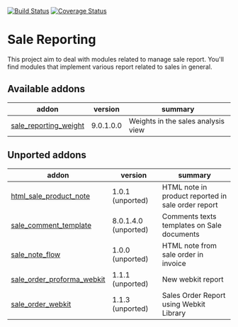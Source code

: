 [![Build Status](https://travis-ci.org/OCA/sale-reporting.svg?branch=9.0)](https://travis-ci.org/OCA/sale-reporting)
[![Coverage Status](https://coveralls.io/repos/OCA/sale-reporting/badge.png?branch=9.0)](https://coveralls.io/r/OCA/sale-reporting?branch=9.0)

Sale Reporting
==============

This project aim to deal with modules related to manage sale report.
You'll find modules that implement various report related to sales in general.

[//]: # (addons)

Available addons
----------------
addon | version | summary
--- | --- | ---
[sale_reporting_weight](sale_reporting_weight/) | 9.0.1.0.0 | Weights in the sales analysis view


Unported addons
---------------
addon | version | summary
--- | --- | ---
[html_sale_product_note](html_sale_product_note/) | 1.0.1 (unported) | HTML note in product reported in sale order report
[sale_comment_template](sale_comment_template/) | 8.0.1.4.0 (unported) | Comments texts templates on Sale documents
[sale_note_flow](sale_note_flow/) | 1.0.0 (unported) | HTML note from sale order in invoice
[sale_order_proforma_webkit](sale_order_proforma_webkit/) | 1.1.1 (unported) | New webkit report
[sale_order_webkit](sale_order_webkit/) | 1.1.3 (unported) | Sales Order Report using Webkit Library

[//]: # (end addons)
